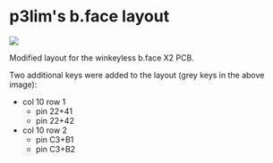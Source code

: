 # p3lim's b.face layout

![](https://user-images.githubusercontent.com/26496/61170794-bf8a2c80-a56e-11e9-893f-f1766e7a9a04.png)

Modified layout for the winkeyless b.face X2 PCB.

Two additional keys were added to the layout (grey keys in the above image):
- col 10 row 1
	- pin 22+41
	- pin 22+42
- col 10 row 2
	- pin C3+B1
	- pin C3+B2
